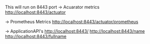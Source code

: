 This will run on 8443 port
-> Acuarator metrics
[http://localhost:8443/actuator](http://localhost:8443/actuator)

-> Prometheus Metrics
[http://localhost:8443/actuator/prometheus](http://localhost:8443/actuator/prometheus)

-> ApplicationAPI's
[http://localhost:8443/](http://localhost:8443/)
[http://localhost:8443/name](http://localhost:8443/name)
[http://localhost:8443/fullname](http://localhost:8443/fullname)
